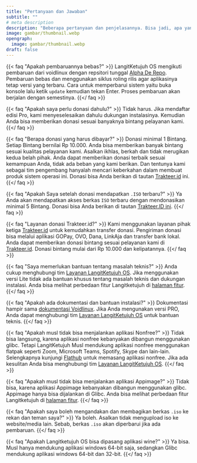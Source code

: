```yaml
---
title: "Pertanyaan dan Jawaban"
subtitle: ""
# meta description
description: "Beberapa pertanyaan dan penjelasannya. Bisa jadi, apa yang Anda maksud ada disini."
image: gambar/thumbnail.webp
opengraph:
  image: gambar/thumbnail.webp
draft: false
---
```



{{< faq "Apakah pembaruannya bebas?" >}}
LangitKetujuh OS mengikuti pembaruan dari voidlinux dengan repsitori tunggal [Alpha De Repo](https://alpha.de.repo.voidlinux.org). Pembaruan bebas dan menggunakan siklus roling rilis agar aplikasinya tetap versi yang terbaru. Cara untuk memperbarui sistem yaitu buka konsole lalu ketik `update` kemudian tekan Enter. Proses pembaruan akan berjalan dengan semestinya.
{{</ faq >}}

{{< faq "Apakah saya perlu donasi dahulu?" >}}
Tidak harus. Jika mendaftar edisi Pro, kami menyeselesaikan dahulu dukungan instalasinya. Kemudian Anda bisa memberikan donasi sesuai banyaknya bintang pelayanan kami.
{{</ faq >}}

{{< faq "Berapa donasi yang harus dibayar?" >}}
Donasi minimal 1 Bintang. Setiap Bintang bernilai Rp 10.000. Anda bisa memberikan banyak bintang sesuai kualitas pelayanan kami. Asalkan ikhlas, berkah dan tidak merugikan kedua belah pihak. Anda dapat memberikan donasi terbaik sesuai kemampuan Anda, tidak ada beban yang kami berikan. Dan tentunya kami sebagai tim pengembang hanyalah mencari keberkahan dalam membuat produk sistem operasi ini. Donasi bisa Anda berikan di tautan [Trakteer.id](https://trakteer.id/langitketujuh.id) ini.
{{</ faq >}}

{{< faq "Apakah Saya setelah donasi mendapatkan `.ISO` terbaru?" >}}
Ya Anda akan mendapatkan akses berkas `ISO` terbaru dengan mendonasikan minimal 5 Bintang. Donasi bisa Anda berikan di tautan [Trakteer.ID ini](https://trakteer.id/langitketujuh.id).
{{</ faq >}}

{{< faq "Layanan donasi Trakteer.id?" >}}
Kami menggunakan layanan pihak ketiga [Trakteer.id](https://trakteer.id/langitketujuh.id) untuk kemudahkan transfer donasi. Pengiriman donasi bisa melalui aplikasi GOPay, OVO, Dana, LinkAja dan transfer bank lokal. Anda dapat memberikan donasi bintang sesuai pelayanan kami di [Trakteer.id](https://trakteer.id/langitketujuh.id). Donasi bintang mulai dari Rp 10.000 dan kelipatannya.
{{</ faq >}}

{{< faq "Saya memerlukan bantuan tentang masalah teknis?" >}}
Anda cukup menghubungi tim [Layanan LangitKetujuh OS](https://t.me/langitketujuhCS). Jika menggunakan versi Lite tidak ada bantuan khusus tentang masalah teknis dan dukungan instalasi. Anda bisa melihat perbedaan fitur Langitketujuh di [halaman fitur](/fitur).
{{</ faq >}}

{{< faq "Apakah ada dokumentasi dan bantuan instalasi?" >}}
Dokumentasi hampir sama [dokumentasi Voidlinux](https://docs.voidlinux.org/). Jika Anda mengunakan versi PRO, Anda dapat menghubungi tim [Layanan LangitKetujuh OS](https://t.me/langitketujuhCS) untuk bantuan teknis.
{{</ faq >}}

{{< faq "Apakah musl tidak bisa menjalankan aplikasi Nonfree?" >}}
Tidak bisa langsung, karena aplikasi nonfree kebanyakan dibangun menggunakan glibc. Tetapi LangitKetujuh Musl mendukung aplikasi nonfree menggunakan flatpak seperti Zoom, Microsoft Teams, Spotify, Skype dan lain-lain. Selengkapnya kunjungi [Flathub](https://flathub.org) untuk memasang aplikasi nonfree. Jika ada kesulitan Anda bisa menghubungi tim [Layanan LangitKetujuh OS](https://t.me/langitketujuhCS).
{{</ faq >}}

{{< faq "Apakah musl tidak bisa menjalankan aplikasi Appimage?" >}}
Tidak bisa, karena aplikasi Appimage kebanyakan dibangun menggunakan glibc. Appimage hanya bisa dijalankan di Glibc. Anda bisa melihat perbedaan fitur Langitketujuh di [halaman fitur](/fitur).
{{</ faq >}}

{{< faq "Apakah saya boleh mengandakan dan membagikan berkas `.iso` ke rekan dan teman saya?" >}}
Ya boleh. Asalkan tidak mengupload iso ke website/media lain. Sebab, berkas `.iso` akan diperbarui jika ada pembaruan.
{{</ faq >}}

{{< faq "Apakah Langitketujuh OS bisa dipasang aplikasi wine?" >}}
Ya bisa. Musl hanya mendukung aplikasi windows 64-bit saja, sedangkan Glibc mendukung aplikasi windows 64-bit dan 32-bit.
{{</ faq >}}



